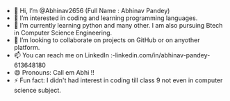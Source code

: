 - 👋 Hi, I’m @Abhinav2656 (Full Name : Abhinav Pandey)
- 👀 I’m interested in coding and learning programming languages.
- 🌱 I’m currently learning python and many other. I am also pursuing Btech in Computer Science Engineering.
- 💞️ I’m looking to collaborate on projects on GitHub or on anyother platform.
- 📫 You can reach me on LinkedIn :-linkedin.com/in/abhinav-pandey-613648180 
- 😄 Pronouns: Call em Abhi !!
- ⚡ Fun fact: I didn't had interest in coding till class 9 not even in computer science subject.

<!---
Abhinav2656/Abhinav2656 is a ✨ special ✨ repository because its `README.md` (this file) appears on your GitHub profile.
You can click the Preview link to take a look at your changes.
--->
